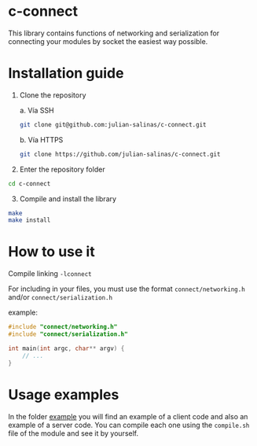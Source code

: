 # c-connect

This library contains functions of networking and serialization for connecting your modules by
socket the easiest way possible.

# Installation guide

1. Clone the repository 

    a. Vía SSH
    ```bash
    git clone git@github.com:julian-salinas/c-connect.git
    ```

    b. Vía HTTPS
    ```bash
    git clone https://github.com/julian-salinas/c-connect.git
    ```

2. Enter the repository folder
```bash
cd c-connect
```

3. Compile and install the library
```bash
make
make install
```

# How to use it
Compile linking `-lconnect`

For including in your files, you must use the format `connect/networking.h` and/or `connect/serialization.h`

example:
```c
#include "connect/networking.h"
#include "connect/serialization.h"

int main(int argc, char** argv) {
    // ...
}
```

# Usage examples
In the folder [example](/example) you will find an example of a client code and also an example of a server code. You can compile each one using the `compile.sh` file of the module and see it by yourself.